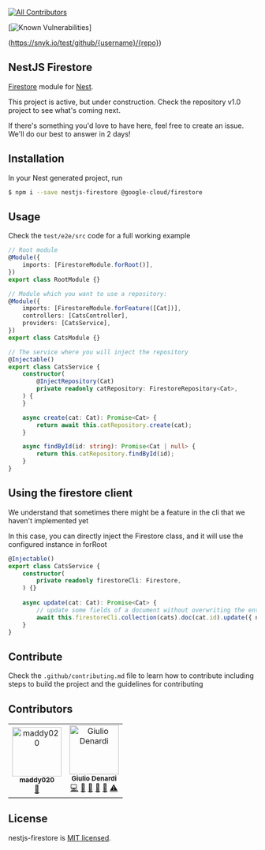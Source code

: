 <!-- ALL-CONTRIBUTORS-BADGE:START -->
[![All Contributors](https://img.shields.io/badge/all_contributors-2-orange.svg?style=flat-square)](#contributors-)
<!-- ALL-CONTRIBUTORS-BADGE:END -->

[![Known Vulnerabilities](https://snyk.io/test/github/gelouko/nestjs-firestore/badge.svg)]

(https://snyk.io/test/github/{username}/{repo})

## NestJS Firestore

[Firestore](https://cloud.google.com/firestore/docs/reference/libraries) module for [Nest](https://github.com/nestjs/nest).

This project is active, but under construction. Check the repository v1.0 project to see what's coming next.

If there's something you'd love to have here, feel free to create an issue. We'll do our best to answer in 2 days!

## Installation

In your Nest generated project, run

```bash
$ npm i --save nestjs-firestore @google-cloud/firestore
```

## Usage

Check the `test/e2e/src` code for a full working example

```typescript
// Root module
@Module({
    imports: [FirestoreModule.forRoot()],
})
export class RootModule {}

// Module which you want to use a repository:
@Module({
    imports: [FirestoreModule.forFeature([Cat])],
    controllers: [CatsController],
    providers: [CatsService],
})
export class CatsModule {}

// The service where you will inject the repository
@Injectable()
export class CatsService {
    constructor(
        @InjectRepository(Cat)
        private readonly catRepository: FirestoreRepository<Cat>,
    ) {
    }

    async create(cat: Cat): Promise<Cat> {
        return await this.catRepository.create(cat);
    }

    async findById(id: string): Promise<Cat | null> {
        return this.catRepository.findById(id);
    }
}
```

## Using the firestore client

We understand that sometimes there might be a feature in the cli that we haven't implemented yet

In this case, you can directly inject the Firestore class, and it will use the configured instance in forRoot

```typescript
@Injectable()
export class CatsService {
    constructor(
        private readonly firestoreCli: Firestore,
    ) {}
    
    async update(cat: Cat): Promise<Cat> {
        // update some fields of a document without overwriting the entire document, use the following language-specific update() method:
        await this.firestoreCli.collection(cats).doc(cat.id).update({ name: 'Frank' });
    }
}

```

## Contribute

Check the `.github/contributing.md` file to learn how to contribute including 
steps to build the project and the guidelines for contributing

## Contributors

<!-- ALL-CONTRIBUTORS-LIST:START -->
<!-- prettier-ignore-start -->
<!-- markdownlint-disable -->
<table>
  <tbody>
    <tr>
      <td align="center"><a href="https://github.com/maddy020"><img src="https://avatars.githubusercontent.com/u/103564105?v=4?s=100" width="100px;" alt="maddy020"/><br /><sub><b>maddy020</b></sub></a><br /><a href="https://github.com/gelouko/nestjs-firestore/commits?author=maddy020" title="Documentation">📖</a></td>
      <td align="center"><a href="https://github.com/gelouko"><img src="https://avatars.githubusercontent.com/u/12634218?v=4?s=100" width="100px;" alt="Giulio Denardi"/><br /><sub><b>Giulio Denardi</b></sub></a><br /><a href="https://github.com/gelouko/nestjs-firestore/commits?author=gelouko" title="Code">💻</a> <a href="https://github.com/gelouko/nestjs-firestore/commits?author=gelouko" title="Documentation">📖</a> <a href="#ideas-gelouko" title="Ideas, Planning, & Feedback">🤔</a> <a href="#maintenance-gelouko" title="Maintenance">🚧</a> <a href="#projectManagement-gelouko" title="Project Management">📆</a> <a href="https://github.com/gelouko/nestjs-firestore/commits?author=gelouko" title="Tests">⚠️</a></td>
    </tr>
  </tbody>
</table>

<!-- markdownlint-restore -->
<!-- prettier-ignore-end -->

<!-- ALL-CONTRIBUTORS-LIST:END -->
<!-- prettier-ignore-start -->
<!-- markdownlint-disable -->

<!-- markdownlint-restore -->
<!-- prettier-ignore-end -->

<!-- ALL-CONTRIBUTORS-LIST:END -->


## License

nestjs-firestore is [MIT licensed](LICENSE).
